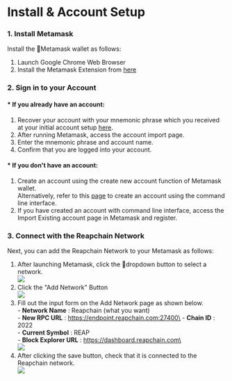 # Install & Account Setup

### 1. Install Metamask

Install the Metamask wallet as follows:

1. Launch Google Chrome Web Browser
2. Install the Metamask Extension from [here](https://chrome.google.com/webstore/detail/metamask/nkbihfbeogaeaoehlefnkodbefgpgknn)

### 2. Sign in to your Account

#### \* If you already have an account:

1. Recover your account with your mnemonic phrase which you received at your initial account setup [here](../../user-guides/account.md#creating-an-account).
2. After running Metamask, access the account import page.
3. Enter the mnemonic phrase and account name.
4. Confirm that you are logged into your account.

#### \* If you don't have an account:

1. Create an account using the create new account function of Metamask wallet.\
   Alternatively, refer to this [page](../../user-guides/account.md) to create an account using the command line interface.
2. If you have created an account with command line interface, access the Import Existing account page in Metamask and register.

### 3. Connect with the Reapchain Network

Next, you can add the Reapchain Network to your Metamask as follows:

1. After launching Metamask, click the dropdown button to select a network.\
   ![](<../../.gitbook/assets/image (16).png>)
2. Click the "Add Network" Button\
   ![](<../../.gitbook/assets/image (10).png>)
3. Fill out the input form on the Add Network page as shown below.\
   \- **Network Name** : Reapchain (what you want)\
   \- **New RPC URL** : https://endpoint.reapchain.com:27400\
   \- **Chain ID** : 2022\
   \- **Current Symbol** : REAP\
   \- **Block Explorer URL** : https://dashboard.reapchain.com\
   \
   ![](<../../.gitbook/assets/image (6).png>)
4. After clicking the save button, check that it is connected to the Reapchain network.\
   ![](<../../.gitbook/assets/image (18).png>)
